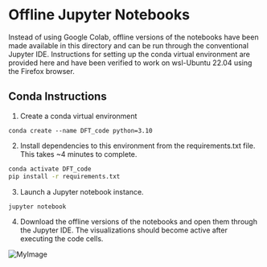 # Offline Jupyter Notebooks
Instead of using Google Colab, offline versions of the notebooks have been made available in this directory and can be run through the conventional Jupyter IDE. Instructions for setting up the conda virtual environment are provided here and have been verified to work on wsl-Ubuntu 22.04 using the Firefox browser. 
## Conda Instructions
1. Create a conda virtual environment 
```
conda create --name DFT_code python=3.10
```
2. Install dependencies to this environment from the requirements.txt file. This takes ~4 minutes to complete.
```sh
conda activate DFT_code
pip install -r requirements.txt
```
3. Launch a Jupyter notebook instance.
```sh
jupyter notebook
```
4. Download the offline versions of the notebooks and open them through the Jupyter IDE. The visualizations should become active after executing the code cells.

![MyImage](https://www.neuralnine.com/wp-content/uploads/2020/07/cropped-Design-ohne-Titel-1-2.png)
